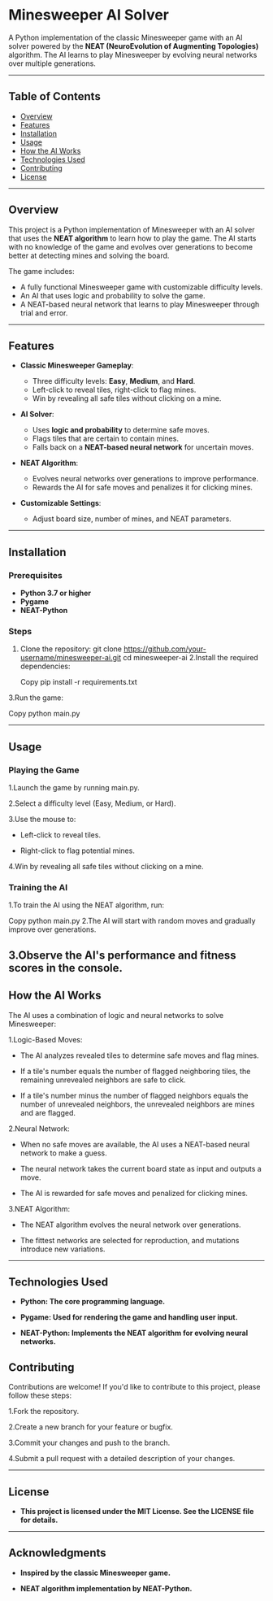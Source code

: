 # Minesweeper AI Solver


A Python implementation of the classic Minesweeper game with an AI solver powered by the **NEAT (NeuroEvolution of Augmenting Topologies)** algorithm. The AI learns to play Minesweeper by evolving neural networks over multiple generations.

---

## Table of Contents
- [Overview](#overview)
- [Features](#features)
- [Installation](#installation)
- [Usage](#usage)
- [How the AI Works](#how-the-ai-works)
- [Technologies Used](#technologies-used)
- [Contributing](#contributing)
- [License](#license)

---

## Overview

This project is a Python implementation of Minesweeper with an AI solver that uses the **NEAT algorithm** to learn how to play the game. The AI starts with no knowledge of the game and evolves over generations to become better at detecting mines and solving the board.

The game includes:
- A fully functional Minesweeper game with customizable difficulty levels.
- An AI that uses logic and probability to solve the game.
- A NEAT-based neural network that learns to play Minesweeper through trial and error.

---

## Features

- **Classic Minesweeper Gameplay**:
  - Three difficulty levels: **Easy**, **Medium**, and **Hard**.
  - Left-click to reveal tiles, right-click to flag mines.
  - Win by revealing all safe tiles without clicking on a mine.

- **AI Solver**:
  - Uses **logic and probability** to determine safe moves.
  - Flags tiles that are certain to contain mines.
  - Falls back on a **NEAT-based neural network** for uncertain moves.

- **NEAT Algorithm**:
  - Evolves neural networks over generations to improve performance.
  - Rewards the AI for safe moves and penalizes it for clicking mines.

- **Customizable Settings**:
  - Adjust board size, number of mines, and NEAT parameters.

---

## Installation

### Prerequisites
- **Python 3.7 or higher**
- **Pygame**
- **NEAT-Python**

### Steps
1. Clone the repository:
   git clone https://github.com/your-username/minesweeper-ai.git
   cd minesweeper-ai
2.Install the required dependencies:

   Copy
   pip install -r requirements.txt

3.Run the game:

   Copy
   python main.py

---
## Usage
### Playing the Game
1.Launch the game by running main.py.

2.Select a difficulty level (Easy, Medium, or Hard).

3.Use the mouse to:

- Left-click to reveal tiles.

- Right-click to flag potential mines.

4.Win by revealing all safe tiles without clicking on a mine.

### Training the AI
1.To train the AI using the NEAT algorithm, run:

   Copy
   python main.py
2.The AI will start with random moves and gradually improve over generations.

3.Observe the AI's performance and fitness scores in the console.
---
## How the AI Works
The AI uses a combination of logic and neural networks to solve Minesweeper:

1.Logic-Based Moves:

- The AI analyzes revealed tiles to determine safe moves and flag mines.

- If a tile's number equals the number of flagged neighboring tiles, the remaining unrevealed neighbors are safe to click.

- If a tile's number minus the number of flagged neighbors equals the number of unrevealed neighbors, the unrevealed neighbors are mines and are flagged.

2.Neural Network:

- When no safe moves are available, the AI uses a NEAT-based neural network to make a guess.

- The neural network takes the current board state as input and outputs a move.

- The AI is rewarded for safe moves and penalized for clicking mines.

3.NEAT Algorithm:

- The NEAT algorithm evolves the neural network over generations.

- The fittest networks are selected for reproduction, and mutations introduce new variations.
---
## Technologies Used ##
- **Python: The core programming language.**

- **Pygame: Used for rendering the game and handling user input.**

- **NEAT-Python: Implements the NEAT algorithm for evolving neural networks.**

## Contributing 
Contributions are welcome! If you'd like to contribute to this project, please follow these steps:

1.Fork the repository.

2.Create a new branch for your feature or bugfix.

3.Commit your changes and push to the branch.

4.Submit a pull request with a detailed description of your changes.

---
## License
- **This project is licensed under the MIT License. See the LICENSE file for details.**

---
## Acknowledgments
- **Inspired by the classic Minesweeper game.**

- **NEAT algorithm implementation by NEAT-Python.**
